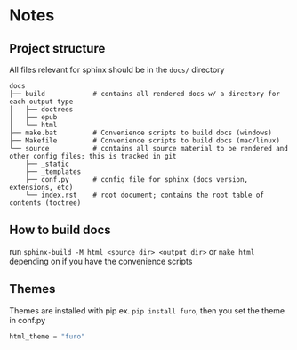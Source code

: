 # Notes

## Project structure
All files relevant for sphinx should be in the `docs/` directory

```
docs
├── build            # contains all rendered docs w/ a directory for each output type
│   ├── doctrees
│   ├── epub
│   └── html
├── make.bat         # Convenience scripts to build docs (windows)
├── Makefile         # Convenience scripts to build docs (mac/linux)
└── source           # contains all source material to be rendered and other config files; this is tracked in git 
    ├── _static
    ├── _templates
    ├── conf.py      # config file for sphinx (docs version, extensions, etc)
    └── index.rst    # root document; contains the root table of contents (toctree)
```

## How to build docs

run `sphinx-build -M html <source_dir> <output_dir>` or `make html` depending on if you have the convenience scripts 

## Themes

Themes are installed with pip ex. `pip install furo`, then you set the theme in conf.py
```python
html_theme = "furo"
```